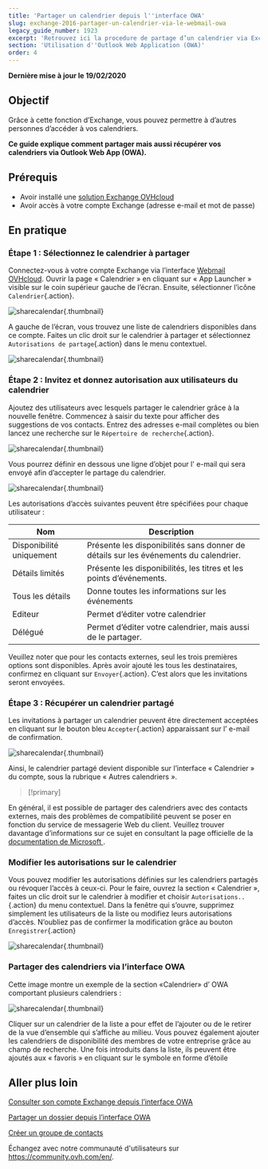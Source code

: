 ```yaml
---
title: 'Partager un calendrier depuis l''interface OWA'
slug: exchange-2016-partager-un-calendrier-via-le-webmail-owa
legacy_guide_number: 1923
excerpt: 'Retrouvez ici la procedure de partage d’un calendrier via Exchange 2016'
section: 'Utilisation d''Outlook Web Application (OWA)'
order: 4
---
```


**Dernière mise à jour le 19/02/2020**

## Objectif

Grâce à cette fonction d’Exchange, vous pouvez permettre à d’autres personnes d’accéder à vos calendriers.

**Ce guide explique comment partager mais aussi récupérer vos calendriers via Outlook Web App (OWA).**


## Prérequis

- Avoir installé une [solution Exchange OVHcloud](https://www.ovh.com/fr/emails/hosted-exchange/) 
- Avoir accès à votre compte Exchange (adresse e-mail et mot de passe)


## En pratique

### Étape 1 : Sélectionnez le calendrier à partager

Connectez-vous à votre compte Exchange via l’interface [ Webmail OVHcloud](https://www.ovh.com/fr/mail/). Ouvrir la page « Calendrier » en cliquant sur « App Launcher » visible sur le coin supérieur gauche de l’écran. Ensuite, sélectionner l’icône  `Calendrier`{.action}.

![sharecalendar](images/exchange-calendars-step1.png){.thumbnail}

A gauche de l’écran, vous trouvez une liste de calendriers disponibles dans ce compte.  Faites un clic droit sur le calendrier à partager et sélectionnez `Autorisations de partage`{.action} dans le menu contextuel.

![sharecalendar](images/exchange-calendars-step2.png){.thumbnail}


### Étape 2 : Invitez et donnez autorisation aux utilisateurs du calendrier

Ajoutez des utilisateurs avec lesquels partager le calendrier grâce à la nouvelle fenêtre. Commencez à saisir du texte pour afficher des suggestions de vos contacts. Entrez des adresses e-mail complètes ou bien lancez une recherche sur le `Répertoire de recherche`{.action}. 

![sharecalendar](images/exchange-calendars-step3.png){.thumbnail}

Vous pourrez définir en dessous une ligne d’objet pour l' e-mail qui sera envoyé afin d’accepter le partage du calendrier.

![sharecalendar](images/exchange-calendars-step4.png){.thumbnail}

Les autorisations d’accès suivantes peuvent être spécifiées pour chaque utilisateur :

|Nom|Description|
|---|---|
|Disponibilité uniquement|Présente les disponibilités sans donner de détails sur les événements du calendrier.|
|Détails limités|Présente les disponibilités, les titres et les points d’événements.|
|Tous les détails|Donne toutes les informations sur les événements|
|Editeur|Permet d’éditer votre calendrier|
|Délégué|Permet d’éditer votre calendrier, mais aussi de le partager.|

Veuillez noter que pour les contacts externes, seul les trois premières options sont disponibles. Après avoir ajouté les tous les destinataires, confirmez en cliquant sur `Envoyer`{.action}. C’est alors que les invitations seront envoyées.


### Étape 3 : Récupérer un calendrier partagé

Les invitations à partager un calendrier peuvent être directement acceptées en cliquant sur le bouton bleu `Accepter`{.action} apparaissant sur l’ e-mail de confirmation.

![sharecalendar](images/exchange-calendars-step5.png){.thumbnail}

Ainsi, le calendrier partagé devient disponible sur l’interface « Calendrier » du compte, sous la rubrique « Autres calendriers ».

> [!primary]
>
En général, il est possible de partager des calendriers avec des contacts externes, mais des problèmes de compatibilité peuvent se poser en fonction du service de messagerie Web du client. Veuillez trouver davantage d’informations sur ce sujet en consultant la page officielle de la [documentation de Microsoft ](https://support.microsoft.com/fr-fr/help/10106/how-to-open-a-shared-calendar-from-an-outlook-sharing-invitation).
>


### Modifier les autorisations sur le calendrier

Vous pouvez modifier les autorisations définies sur les calendriers partagés ou révoquer l’accès à ceux-ci.  Pour le faire, ouvrez la section « Calendrier », faites un clic droit sur le calendrier à modifier et choisir `Autorisations..`{.action} du menu contextuel. Dans la fenêtre qui s’ouvre, supprimez simplement les utilisateurs de la liste ou modifiez leurs autorisations d’accès. N’oubliez pas de confirmer la modification grâce au bouton  `Enregistrer`{.action} 

![sharecalendar](images/exchange-calendars-step6.png){.thumbnail}


### Partager des calendriers via l’interface OWA

Cette image montre un exemple de la section «Calendrier» d’ OWA comportant plusieurs calendriers :

![sharecalendar](images/exchange-calendars-step7.png){.thumbnail}

Cliquer sur un calendrier de la liste a pour effet de l’ajouter ou de le retirer de la vue d’ensemble qui s’affiche au milieu. Vous pouvez également ajouter les calendriers de disponibilité des membres de votre entreprise grâce au champ de recherche. Une fois introduits dans la liste, ils peuvent être ajoutés aux « favoris » en cliquant sur le symbole en forme d’étoile


## Aller plus loin

[Consulter son compte Exchange depuis l’interface OWA](https://docs.ovh.com/fr/microsoft-collaborative-solutions/exchange-2016-guide-utilisation-outlook-web-app/)

[Partager un dossier depuis l’interface OWA](https://docs.ovh.com/fr/microsoft-collaborative-solutions/exchange-2016-partager-un-dossier-via-le-webmail-owa/)

[Créer un groupe de contacts](https://docs.ovh.com/fr/microsoft-collaborative-solutions/exchange-utilisation-des-groupes-mailing-list/)


Échangez avec notre communauté d'utilisateurs sur <https://community.ovh.com/en/>.